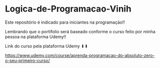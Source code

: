 # Logica-de-Programacao-Vinih
Este repositório é indicado para iniciantes na programação!!

Lembrando que o portifolio será baseado conforme o curso feito por minha pessoa na plataforma Udemy!!

Link do curso pela plataforma Udemy
⬇⬇
      
https://www.udemy.com/course/aprenda-programacao-do-absoluto-zero-o-seu-primeiro-curso/
